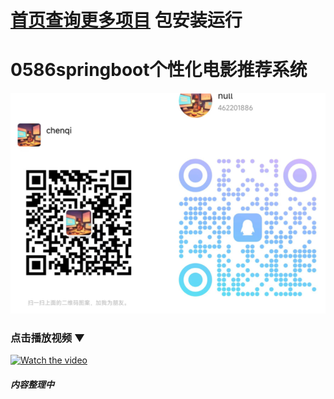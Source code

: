 # [首页查询更多项目](https://github.com/GraduationProject-springboot) 包安装运行


# 0586springboot个性化电影推荐系统

![picture](https://raw.githubusercontent.com/GraduationProject-springboot/.github/main/img/wx.png)

### 点击播放视频 ▼
[![Watch the video](https://i.sstatic.net/Vp2cE.png)](https://www.bilibili.com/video/BV1eMbYemE1U?p=83)


#####   内容整理中  











